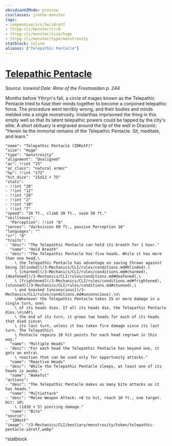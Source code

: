 ```yaml
---
obsidianUIMode: preview
cssclasses: json5e-monster
tags:
- compendium/src/5e/idrotf
- ttrpg-cli/monster/cr/8
- ttrpg-cli/monster/size/huge
- ttrpg-cli/monster/type/monstrosity
statblock: inline
aliases: ["Telepathic Pentacle"]
---
```

# [Telepathic Pentacle](3-Mechanics\CLI\bestiary\monstrosity/telepathic-pentacle-idrotf.md)
*Source: Icewind Dale: Rime of the Frostmaiden p. 244*  

Months before Ythryn's fall, a circle of mages known as the Telepathic Pentacle tried to fuse their minds together to become a conjoined telepathic force. The procedure went terribly wrong, and their bodies and minds melded into a single monstrosity. Iriolarthas imprisoned the thing in this empty well so that its latent telepathic powers could be tapped by the city's elite. A short obituary is engraved around the lip of the well in Draconic: "Herein lie the immortal remains of the Telepathic Pentacle. Sit, meditate, and learn."

```statblock
"name": "Telepathic Pentacle (IDRotF)"
"size": "Huge"
"type": "monstrosity"
"alignment": "Unaligned"
"ac": !!int "15"
"ac_class": "natural armor"
"hp": !!int "172"
"hit_dice": "15d12 + 75"
"stats":
- !!int "20"
- !!int "12"
- !!int "20"
- !!int "2"
- !!int "10"
- !!int "7"
"speed": "30 ft., climb 30 ft., swim 30 ft."
"skillsaves":
  "Perception": !!int "6"
"senses": "darkvision 60 ft., passive Perception 16"
"languages": ""
"cr": "8"
"traits":
- "desc": "The Telepathic Pentacle can hold its breath for 1 hour."
  "name": "Hold Breath"
- "desc": "The Telepathic Pentacle has five heads. While it has more than one head,\
    \ the Telepathic Pentacle has advantage on saving throws against being [blinded](/3-Mechanics/CLI/rules/conditions.md#blinded),\
    \ [charmed](/3-Mechanics/CLI/rules/conditions.md#charmed), [deafened](/3-Mechanics/CLI/rules/conditions.md#deafened),\
    \ [frightened](/3-Mechanics/CLI/rules/conditions.md#frightened), [stunned](/3-Mechanics/CLI/rules/conditions.md#stunned),\
    \ and knocked [unconscious](/3-Mechanics/CLI/rules/conditions.md#unconscious).\n\
    \nWhenever the Telepathic Pentacle takes 25 or more damage in a single turn, one\
    \ of its heads dies. If all its heads die, the Telepathic Pentacle dies.\n\nAt\
    \ the end of its turn, it grows two heads for each of its heads that died since\
    \ its last turn, unless it has taken fire damage since its last turn. The Telepathic\
    \ Pentacle regains 10 hit points for each head regrown in this way."
  "name": "Multiple Heads"
- "desc": "For each head the Telepathic Pentacle has beyond one, it gets an extra\
    \ reaction that can be used only for opportunity attacks."
  "name": "Reactive Heads"
- "desc": "While the Telepathic Pentacle sleeps, at least one of its heads is awake."
  "name": "Wakeful"
"actions":
- "desc": "The Telepathic Pentacle makes as many bite attacks as it has heads."
  "name": "Multiattack"
- "desc": "Melee Weapon Attack: +8 to hit, reach 10 ft., one target. Hit: 10\
    \ (1d10 + 5) piercing damage."
  "name": "Bite"
"source":
- "IDRotF"
"image": "/3-Mechanics/CLI/bestiary/monstrosity/token/telepathic-pentacle-idrotf.webp"
```
^statblock